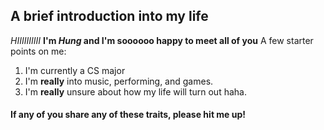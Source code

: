 ## A brief introduction into my life
*HIIIIIIIIII*
**I'm *Hung* and I'm soooooo happy to meet all of you**
A few starter points on me:
1. I'm currently a CS major
2. I'm **really** into music, performing, and games.
3. I'm **really** unsure about how my life will turn out haha.

#### If any of you share any of these traits, please hit me up!